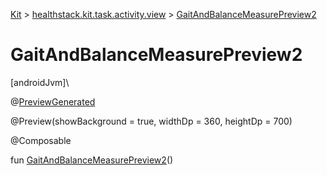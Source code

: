 
[Kit](../../kit.html) > [healthstack.kit.task.activity.view](index.html) > [GaitAndBalanceMeasurePreview2](-gait-and-balance-measure-preview2.html)



# GaitAndBalanceMeasurePreview2



[androidJvm]\




@[PreviewGenerated](../healthstack.kit.annotation/-preview-generated/index.html)



@Preview(showBackground = true, widthDp = 360, heightDp = 700)



@Composable



fun [GaitAndBalanceMeasurePreview2](-gait-and-balance-measure-preview2.html)()




